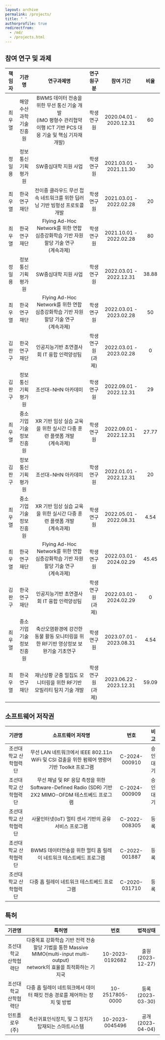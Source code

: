 ```yaml
---
layout: archive
permalink: /projects/
title: " "
authorprofile: true
redirectfrom: 
  - /md/
  - /projects.html
---
```



## 참여 연구 및 과제

|책임자 | 기관명               | 연구과제명                                                                                                     | 연구원구분                | 참여 기간                | 비율   |
|:--------:|:-------------------:|:-------------------------------------------------------------------------------------------------------------:|:-------------------------:|:-----------------------:|:------------------:|
|최우열| 해양수산과학기술<br>진흥원| BWMS 데이터 전송을 위한 무선 통신 기술 개발<br>(IMO 평형수 관리협약 이행 ICT 기반 PCS 대응 기술 및 핵심 기자재 개발) | 학생연구원             | 2020.04.01 - 2020.12.31 | 60                 |
|정일용| 정보통신기획<br>평가원    | SW중심대학 지원 사업                                                                                            | 학생연구원                 | 2021.03.01 - 2021.11.30 | 30                 |
|최우열| 한국연구재단         | 전이중 클라우드 무선 접속 네트워크를 위한 딥러닝 기반 빔형성 프로토콜 개발                                       | 학생연구원             | 2021.03.01 - 2022.02.28 | 20                 |
|최우열| 한국연구재단         | Flying Ad-Hoc Network를 위한 연합 심층강화학습 기반 자원할당 기술 연구<br>(계속과제)                                         | 학생연구원             | 2021.10.01 - 2022.02.28 | 80                 |
|정일용| 정보통신기획<br>평가원   | SW중심대학 지원 사업                                                                                             | 학생연구원                 | 2022.03.01 - 2022.12.31 | 38.88              | 
|최우열| 한국연구재단         | Flying Ad-Hoc Network를 위한 연합 심층강화학습 기반 자원할당 기술 연구<br>(계속과제)                                         | 학생연구원            | 2022.03.01 - 2023.02.28 | 50                 |
|김판구| 한국연구재단         | 인공지능기반 초연결사회 IT 융합 인력양성팀                                                                        | 학생연구원<br>(과제)          | 2022.03.01 - 2023.02.28 | 0                  |
|김판구| 정보통신기획<br>평가원    | 조선대-NHN 아카데미                                                                                             | 학생연구원                 | 2022.09.01 - 2022.12.31 | 29                 |
|최우열| 중소기업기술<br>정보진흥원| XR 기반 임상 실습 교육을 위한 실시간 다중 훈련 플랫폼 개발<br>(계속과제)                                                         | 학생연구원                 | 2022.09.01 - 2022.12.31 | 27.77              |
|김판구| 정보통신기획<br>평가원    | 조선대-NHN 아카데미                                                                                             | 학생연구원                 | 2022.01.01 - 2022.12.31 | 20                 |
|최우열| 중소기업기술<br>정보진흥원| XR 기반 임상 실습 교육을 위한 실시간 다중 훈련 플랫폼 개발<br>(계속과제)                                                         | 학생연구원                 | 2022.05.01 - 2022.08.31 | 4.54               |
|최우열| 한국연구재단         | Flying Ad-Hoc Network를 위한 연합 심층강화학습 기반 자원할당 기술 연구<br>(계속과제)                                         | 학생연구원             | 2022.03.01 - 2024.02.29 | 45.45              |
|김판구| 한국연구재단         | 인공지능기반 초연결사회 IT 융합 인력양성팀                                                                        | 학생연구원<br>(과제)           | 2022.03.01 - 2024.02.29 | 0                  |
|최우열| 중소기업기술<br>정보진흥원| 축산오염환경에 강건한 동물 활동 모니터링을 위한 RF기반 영상정보 보완기술 기초연구                                | 학생연구원              | 2023.07.01 - 2023.08.31 | 4.54              |
|최우열| 한국연구재단         | 재난상황 군중 밀집도 모니터링을 위한 RF기반 모빌리티 탐지 기술 개발                                             | 학생연구원<br>(과제)       | 2023.06.22 - 2023.12.31 | 59.09              |


## 소프트웨어 저작권

| 기관명                | 소프트웨어 저작명                                                                          | 번호            | 비고  |
|:---------------------:|:----------------------------------------------------------------------------------------:|:---------------:|:------:|
| 조선대학교 산학협력단  | 무선 LAN 네트워크에서 IEEE 802.11n WiFi 및 CSI 검출을 위한 펌웨어 명령어 기반 Toolkit 프로그램 | C-2024-000910 | 승인대기  |
| 조선대학교 산학협력단  | 무선 채널 및 RF 응답 측정을 위한 Software-Defined Radio (SDR) 기반 2X2 MIMO-OFDM 테스트베드 프로그램 | C-2024-000909 | 승인대기  |
| 조선대학교 산학협력단  | 사물인터넷(IoT) 멀티 센서 기반의 공유 서비스 프로그램                               | C-2022-008305  | 등록  |
| 조선대학교 산학협력단  | BWMS 데이터전송을 위한 멀티 홉 릴레이 네트워크 테스트베드 프로그램                   | C-2022-001887  | 등록  |
| 조선대학교 산학협력단  | 다중 홉 릴레이 네트워크 테스트베드 프로그램                                        | C-2020-031710  | 등록  |


## 특허

| 기관명                  | 특허명                                                                                     | 번호                 | 법적상태            |
|:-----------------------:|:-------------------------------------------------------------------------------------------:|:---------------------:|:------------------:|
| 조선대학교<br>산학협력단    | 다중목표 강화학습 기반 전력 전송 할당 기법을 통한 Massive MIMO(multi-input multi-output)<br>network의 효율을 최적화하는 기지국|10-2023-0192682      | 출원<br>(2023-12-27)  |
| 조선대학교<br>산학협력단    | 다중 홉 릴레이 네트워크에서 데이터 패킷 전송 경로를 제어하는 장치 및 방법                       | 10-2517805-0000      | 등록<br>(2023-03-30)  |
| 인트플로우 (주)         | 축산귀표인식장치, 및 그 장치가 탑재되는 스마트시스템                                           | 10-2023-0045496      | 공개<br>(2023-04-04)  |